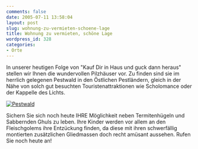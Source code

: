 ```yaml
---
comments: false
date: 2005-07-11 13:58:04
layout: post
slug: wohnung-zu-vermieten-schoene-lage
title: Wohnung zu vermieten, schöne Lage
wordpress_id: 328
categories:
- Orte
---
```


In unserer heutigen Folge von "Kauf Dir in Haus und guck dann heraus" stellen wir Ihnen die wundervollen Pilzhäuser vor. Zu finden sind sie im herrlich gelegenen Pestwald in den Östlichen Pestländern, gleich in der Nähe von solch gut besuchten Touristenattraktionen wie Scholomance oder der Kappelle des Lichts.

[![Pestwald](http://photos23.flickr.com/25124071_437fc6b89b.jpg)](http://www.flickr.com/photos/walsweer/25124071/) 

Sichern Sie sich noch heute IHRE Möglichkeit neben Termitenhügeln und Sabbernden Ghuls zu leben. Ihre Kinder werden vor allem an den Fleischgolems ihre Entzückung finden, da diese mit ihren schwerfällig montierten zusätzlichen Gliedmassen doch recht amüsant aussehen. Rufen Sie noch heute an!
